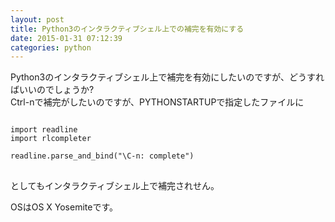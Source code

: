 ```yaml
---
layout: post
title: Python3のインタラクティブシェル上での補完を有効にする
date: 2015-01-31 07:12:39
categories: python
---
```

<!-- {% raw %} -->
<p>Python3のインタラクティブシェル上で補完を有効にしたいのですが、どうすればいいのでしょうか?<br>
Ctrl-nで補完がしたいのですが、PYTHONSTARTUPで指定したファイルに</p>

<pre>
<code>
import readline
import rlcompleter

readline.parse_and_bind("\C-n: complete")
</code>
</pre>

<p>としてもインタラクティブシェル上で補完されせん。</p>

<p>OSはOS X Yosemiteです。</p>
<!-- {% endraw %} -->
